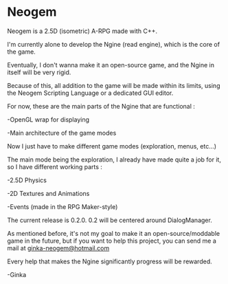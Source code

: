 # Neogem

Neogem is a 2.5D (isometric) A-RPG made with C++.

I'm currently alone to develop the Ngine (read engine), which is the core of the game.

Eventually, I don't wanna make it an open-source game, and the Ngine in itself will be very rigid.

Because of this, all addition to the game will be made within its limits, using the Neogem Scripting Language or a dedicated GUI editor.


For now, these are the main parts of the Ngine that are functional :

-OpenGL wrap for displaying

-Main architecture of the game modes



Now I just have to make different game modes (exploration, menus, etc...)

The main mode being the exploration, I already have made quite a job for it, so I have different working parts :

-2.5D Physics

-2D Textures and Animations

-Events (made in the RPG Maker-style)



The current release is 0.2.0.
0.2 will be centered around DialogManager.

As mentioned before, it's not my goal to make it an open-source/moddable game in the future, but if you want to help this project, you can send me a mail at ginka-neogem@hotmail.com


Every help that makes the Ngine significantly progress will be rewarded.

-Ginka
